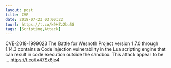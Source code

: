 ```yaml
---
layout: post
title: CVE
date: 2018-07-23 03:00:22
tourl: https://t.co/k9HZz2bu5G
tags: [Scripting,Attack]
---
```

CVE-2018-1999023 The Battle for Wesnoth Project version 1.7.0 through 1.14.3 contains a Code Injection vulnerability in the Lua scripting engine that can result in code execution outside the sandbox. This attack appear to be ... https://t.co/Ix47Sx6je4